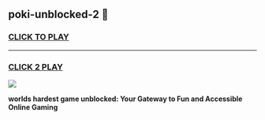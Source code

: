 
## poki-unblocked-2 👋
<h3>
<a href="https://premium.freeplayer.one?title=poki-unblocked-2&ref=14F">CLICK TO PLAY</a></h3>
<hr>

<h3>
<a href="https://premium.freeplayer.one?title=poki-unblocked-2&ref=14F">CLICK 2 PLAY</a>
  
</h3>

<a href="https://premium.freeplayer.one?title=poki-unblocked-2&ref=12F/"><img src="https://clearcache.store/games.png"></a>


**worlds hardest game unblocked: Your Gateway to Fun and Accessible Online Gaming**
